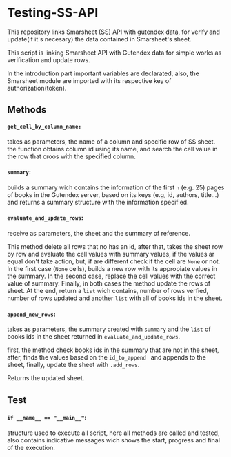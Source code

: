 # Testing-SS-API
This repository links Smarsheet (SS) API with gutendex data, for verify and update(if it's necesary) the data contained in Smarsheet's sheet.

This script is linking Smarsheet API with Gutendex data for simple works as verification and update rows. 

In the introduction part important variables are declarated, also, the Smarsheet module are imported with its respective key of authorization(token).

## Methods

#### ` get_cell_by_column_name: ` 
takes as parameters, the name of a column and specific row of SS sheet. the function obtains column id using its name, and search the cell value in the row that croos with the specified column.

#### ` summary `:
builds a summary wich contains the information of the first ` n ` (e.g. 25) pages of books in the Gutendex server, based on its keys (e.g, id, authors, title...) and returns a summary structure with the information specified.

####  ` evaluate_and_update_rows `:
receive as parameters, the sheet and the summary of reference.

This method delete all rows that no has an id, after that, takes the sheet row by row  and evaluate the cell values with summary values, if the values ar equal don't take action, but, if are different check if the cell are ` None ` or not. In  the first case (` None ` cells), builds a new row with its appropiate values in the summary. In the second case, replace the cell values with the correct value of summary. Finally, in both cases the method update the rows of sheet.
At the end, return a `list` wich contains, number of rows verfied, number of rows updated and another ` list ` with all of books ids in the sheet.

#### ` append_new_rows `:
takes as parameters, the summary created with ` summary ` and the ` list ` of books ids in the sheet returned in ` evaluate_and_update_rows `. 

first, the method check books ids in the summary that are not in the sheet, after, finds the values based on the `id_to_append ` and appends to the sheet, finally, update the sheet with `.add_rows`.

Returns the updated sheet.

## Test

#### ` if __name__ == "__main__" `:
structure used to execute all script, here all methods are called and tested, also contains indicative messages wich shows the start, progress and final of the execution.


